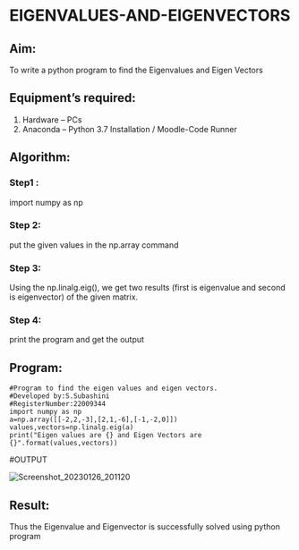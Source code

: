 # EIGENVALUES-AND-EIGENVECTORS
## Aim:
To write a python program to find the Eigenvalues and Eigen Vectors
## Equipment’s required:
1. 	Hardware – PCs
2. 	Anaconda – Python 3.7 Installation / Moodle-Code Runner
## Algorithm:
### Step1 :
import numpy as np
### Step 2:
put the given values in the np.array command
### Step 3:
 Using the np.linalg.eig(),  we get two results (first is eigenvalue and second is eigenvector) of the given matrix.
### Step 4:
print the program and get the output
## Program:
```
#Program to find the eigen values and eigen vectors.
#Developed by:S.Subashini 
#RegisterNumber:22009344
import numpy as np
a=np.array([[-2,2,-3],[2,1,-6],[-1,-2,0]])
values,vectors=np.linalg.eig(a)
print("Eigen values are {} and Eigen Vectors are {}".format(values,vectors))
```

#OUTPUT




![Screenshot_20230126_201120](https://user-images.githubusercontent.com/119404951/214864997-1f95fe62-e020-40ea-9de4-2d0f3dd1c3f5.png)



## Result:
Thus the Eigenvalue and Eigenvector is successfully solved using python program

